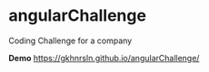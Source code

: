 # angularChallenge
Coding Challenge for a company

**Demo**
https://gkhnrsln.github.io/angularChallenge/
